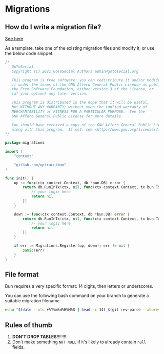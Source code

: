 # Migrations

## How do I write a migration file?

[See here](https://bun.uptrace.dev/guide/migrations.html#migration-names)

As a template, take one of the existing migration files and modify it, or use the below code snippet:

```go
/*
   GoToSocial
   Copyright (C) 2021 GoToSocial Authors admin@gotosocial.org

   This program is free software: you can redistribute it and/or modify
   it under the terms of the GNU Affero General Public License as published by
   the Free Software Foundation, either version 3 of the License, or
   (at your option) any later version.

   This program is distributed in the hope that it will be useful,
   but WITHOUT ANY WARRANTY; without even the implied warranty of
   MERCHANTABILITY or FITNESS FOR A PARTICULAR PURPOSE.  See the
   GNU Affero General Public License for more details.

   You should have received a copy of the GNU Affero General Public License
   along with this program.  If not, see <http://www.gnu.org/licenses/>.
*/

package migrations

import (
    "context"

    "github.com/uptrace/bun"
)

func init() {
    up := func(ctx context.Context, db *bun.DB) error {
        return db.RunInTx(ctx, nil, func(ctx context.Context, tx bun.Tx) error {
            // your logic here
            return nil
        })
    }

    down := func(ctx context.Context, db *bun.DB) error {
        return db.RunInTx(ctx, nil, func(ctx context.Context, tx bun.Tx) error {
            // your logic here
            return nil
        })
    }

    if err := Migrations.Register(up, down); err != nil {
        panic(err)
    }
}
```

## File format

Bun requires a very specific format: 14 digits, then letters or underscores.

You can use the following bash command on your branch to generate a suitable migration filename.

```bash
echo "$(date --utc +%Y%m%d%H%M%S | head -c 14)_$(git rev-parse --abbrev-ref HEAD).go"
```

## Rules of thumb

1. **DON'T DROP TABLES**!!!!!!!!
2. Don't make something `NOT NULL` if it's likely to already contain `null` fields.
